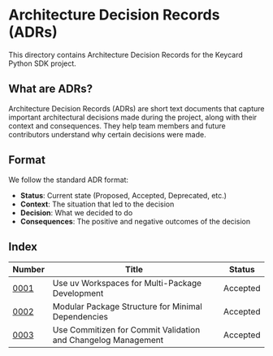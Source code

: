 # Architecture Decision Records (ADRs)

This directory contains Architecture Decision Records for the Keycard Python SDK project.

## What are ADRs?

Architecture Decision Records (ADRs) are short text documents that capture important architectural decisions made during the project, along with their context and consequences. They help team members and future contributors understand why certain decisions were made.

## Format

We follow the standard ADR format:
- **Status**: Current state (Proposed, Accepted, Deprecated, etc.)
- **Context**: The situation that led to the decision
- **Decision**: What we decided to do
- **Consequences**: The positive and negative outcomes of the decision

## Index

| Number | Title | Status |
|--------|-------|--------|
| [0001](./0001-use-uv-workspaces-for-package-management.mdx) | Use uv Workspaces for Multi-Package Development | Accepted |
| [0002](./0002-modular-package-structure-for-minimal-dependencies.mdx) | Modular Package Structure for Minimal Dependencies | Accepted |
| [0003](./0003-use-commitizen-for-commit-validation-and-changelog-management.mdx) | Use Commitizen for Commit Validation and Changelog Management | Accepted |